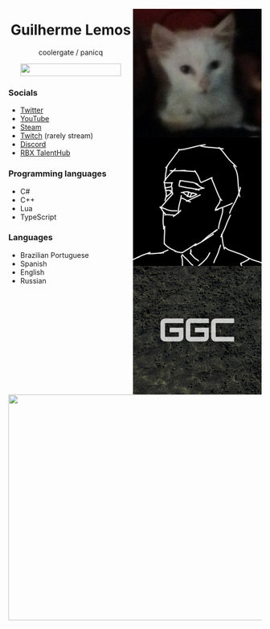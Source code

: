 <p>
	<img height="256px" width="256px" src="channel_profile.jpg" align="right"/>
	<img height="256px" width="256px" src="sketch.png" align="right"/>
	<h1 align="center">Guilherme Lemos</h1>
	<p align="center">coolergate / panicq</p>
	<p align="center">
		<img height="25px" width="200px" src="https://img.shields.io/badge/cheater!!!!-red" align="center" />
	</p>
</p>

### Socials

- [Twitter](https://twitter.com/coolergate2031)
- [YouTube](https://www.youtube.com/channel/UC36-qTyGk7OaYubastOGiqQ)
- [Steam](https://steamcommunity.com/id/panicq)
- [Twitch](https://www.twitch.tv/coolergate) (rarely stream)
- [Discord](https://discord.com/users/277568923019509760)
- [RBX TalentHub](https://talent.roblox.com/creators/83009214)

<p align="right">
	<img height="256px" width="256px" src="GGC.png" align="right"/>
</p>

### Programming languages

- C#
- C++
- Lua
- TypeScript

### Languages

- Brazilian Portuguese
- Spanish
- English
- Russian

<p align="center">
 <img src="cat_explode.gif" align="center" height="450px" width="900px" />
</p>
